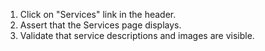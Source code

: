 1. Click on "Services" link in the header.
2. Assert that the Services page displays.
3. Validate that service descriptions and images are visible.